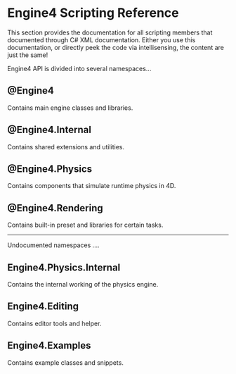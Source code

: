 # Engine4 Scripting Reference

This section provides the documentation for all scripting members that documented through C# XML documentation. Either you use this documentation, or directly peek the code via intellisensing, the content are just the same!

Engine4 API is divided into several namespaces...

## @Engine4

Contains main engine classes and libraries.

## @Engine4.Internal

Contains shared extensions and utilities.

## @Engine4.Physics

Contains components that simulate runtime physics in 4D.

## @Engine4.Rendering

Contains built-in preset and libraries for certain tasks.

***

Undocumented namespaces ....

## Engine4.Physics.Internal

Contains the internal working of the physics engine.

## Engine4.Editing

Contains editor tools and helper.

## Engine4.Examples

Contains example classes and snippets.
